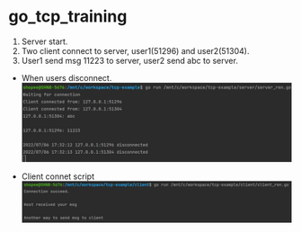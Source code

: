 # go_tcp_training

1. Server start.
2. Two client connect to server, user1(51296) and user2(51304).
3. User1 send msg 11223 to server, user2 send abc to server.


* When users disconnect.
![image](https://github.com/KLren/go_tcp_training/blob/main/tcp_test_server_disconnect.JPG)


* Client connet script
![image](https://github.com/KLren/go_tcp_training/blob/main/tcp_test_client.JPG)
